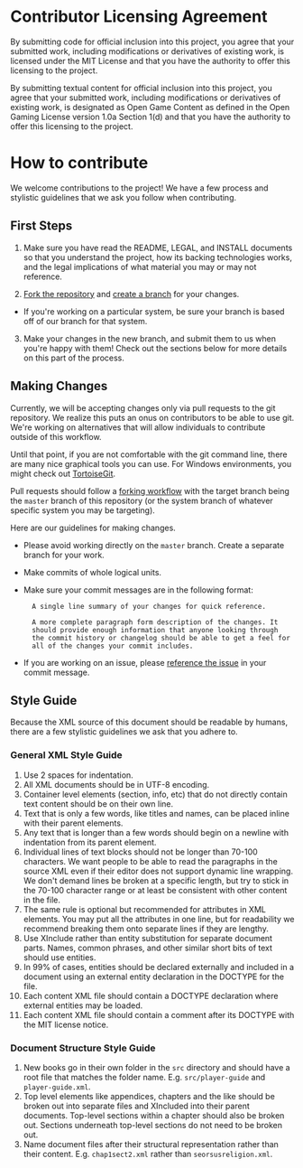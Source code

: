 # Contributor Licensing Agreement

By submitting code for official inclusion into this project, you agree
that your submitted work, including modifications or derivatives of existing
work, is licensed under the MIT License and that you have the authority
to offer this licensing to the project.

By submitting textual content for official inclusion into this project,
you agree that your submitted work, including modifications or
derivatives of existing work, is designated as Open Game Content as defined
in the Open Gaming License version 1.0a Section 1(d) and that you have
the authority to offer this licensing to the project.

# How to contribute

We welcome contributions to the project! We have a few process and
stylistic guidelines that we ask you follow when contributing.

## First Steps

1. Make sure you have read the README, LEGAL, and INSTALL documents so 
that you understand the project, how its backing technologies works, and
the legal implications of what material you may or may not reference.

2. [Fork the repository][2] and [create a branch][3] for your changes.

  * If you're working on a particular system, be sure your branch is
based off of our branch for that system.

3.  Make your changes in the new branch, and submit them to us when 
you're happy with them! Check out the sections below for more details on
this part of the process.

## Making Changes

Currently, we will be accepting changes only via pull requests to the
git repository. We realize this puts an onus on contributors to be able 
to use git. We're working on alternatives that will allow individuals to
contribute outside of this workflow.

Until that point, if you are not comfortable with the git command line,
there are many nice graphical tools you can use. For Windows 
environments, you might check out [TortoiseGit][4].

Pull requests should follow a [forking workflow][2] with the target 
branch being the `master` branch of this repository (or the system branch of
whatever specific system you may be targeting). 

Here are our guidelines for making changes.

* Please avoid working directly on the `master` branch. Create a 
separate branch for your work.
* Make commits of whole logical units.
* Make sure your commit messages are in the following format:

        A single line summary of your changes for quick reference.
        
        A more complete paragraph form description of the changes. It 
        should provide enough information that anyone looking through 
        the commit history or changelog should be able to get a feel for
        all of the changes your commit includes.

* If you are working on an issue, please [reference the issue][5] in 
your commit message.

## Style Guide

Because the XML source of this document should be readable by humans, there are
a few stylistic guidelines we ask that you adhere to.

### General XML Style Guide

1. Use 2 spaces for indentation.
2. All XML documents should be in UTF-8 encoding.
3. Container level elements (section, info, etc) that do not directly contain
text content should be on their own line.
4. Text that is only a few words, like titles and names, can be placed inline
with their parent elements.
5. Any text that is longer than a few words should begin on a newline with
indentation from its parent element.
6. Individual lines of text blocks should not be longer than 70-100 characters.
We want people to be able to read the paragraphs in the source XML even if their
editor does not support dynamic line wrapping. We don't demand lines be broken
at a specific length, but try to stick in the 70-100 character range or at least
be consistent with other content in the file.
7. The same rule is optional but recommended for attributes in XML elements. You
may put all the attributes in one line, but for readability we recommend 
breaking them onto separate lines if they are lengthy.
8. Use XInclude rather than entity substitution for separate document parts.
Names, common phrases, and other similar short bits of text should use entities.
9. In 99% of cases, entities should be declared externally and included in a
document using an external entity declaration in the DOCTYPE for the file.
10. Each content XML file should contain a DOCTYPE declaration where external
entities may be loaded.
11. Each content XML file should contain a comment after its DOCTYPE with the
MIT license notice. 

### Document Structure Style Guide

1. New books go in their own folder in the `src` directory and should have a 
root file that matches the folder name. E.g. `src/player-guide` and 
`player-guide.xml`.
2. Top level elements like appendices, chapters and the like should be broken out 
into separate files and XIncluded into their parent documents. Top-level 
sections within a chapter should also be broken out. Sections underneath 
top-level sections do not need to be broken out.
3. Name document files after their structural representation rather than their
content. E.g. `chap1sect2.xml` rather than `seorsusreligion.xml`.

[1]: https://help.github.com/articles/using-pull-requests/
[2]: https://help.github.com/articles/fork-a-repo/
[3]: https://help.github.com/articles/creating-and-deleting-branches-within-your-repository/
[4]: https://code.google.com/p/tortoisegit/
[5]: https://help.github.com/articles/writing-on-github/#references
